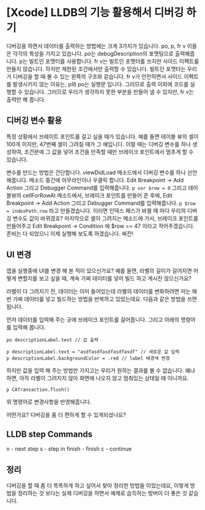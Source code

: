 # [Xcode] LLDB의 기능 활용해서 디버깅 하기

디버깅을 하면서 데이터를 출력하는 방법에는 크게 3가지가 있습니다. po, p, fr v 이들은 각각의 특성을 가지고 있습니다. po는 debugDescription의 포맷팅으로 출력해줍니다. p는 빌트인 포맷터를 사용합니다. fr v는 빌트인 포맷터를 쓰지만 사이드 이펙트를 만들지 않습니다. 하지만 제한된 조건에서만 출력할 수 있습니다. 빌트인 포맷터는 우리가 디버깅을 할 때 볼 수 있는 왼쪽의 구조와 같습니다. fr v가 안전하면서 사이드 이펙트를 발생시키지 않는 이유는, p와 po는 실행문 입니다. 그러므로 출력 이외에 코드를 실행할 수 있습니다. 그러므로 우리가 생각하지 못한 부분을 만들어 낼 수 있지만, fr v는 출력만 해 줍니다.


## 디버깅 변수 활용

특정 상황에서 브레이트 포인트를 걸고 싶을 때가 있습니다. 예를 들면 테이블 뷰의 셀이 100개 이지만, 47번째 셀이 그려질 때가 그 예입니다. 이럴 때는 디버깅 변수를 하나 생성하여, 조건문에 그 값을 넣어 조건을 만족할 때만 브레이크 포인트에서 멈추게 할 수 있습니다.

변수를 만드는 방법은 간단합니다. viewDidLoad 메소드에서 디버깅 변수를 하나 선언해줍니다. 메소드 중간에 아무라인이나 우클릭 합니다. Edit Breakpoint -> Add Action  그리고 Debugger Command를 입력해줍니다. `p var $row = 0`
그리고 테이블뷰의 cellForRowAt 메소드에서, 브레이크 포인트를 만들어 준 후에, Edit Breakpoint -> Add Action  그리고 Debugger Command를 입력해줍니다. `p $row = indexPath.row` 라고 만들겠습니다. 이러면 인덱스 패스가 바뀔 때 마다 우리의 디버깅 변수도 값이 바뀌겠죠? 마지막으로 셀이 그려지는 메소드에 가서, 브레이크 포인트를 만들어주고 Edit Breakpoint -> Condition 에 $row == 47 이라고 적어주겠습니다.
준비는 다 되었으니 이제 실행해 보도록 하겠습니다. 짜잔!

## UI 변경
앱을 실행중에 UI를 변경 해 본 적이 있으신가요? 예를 들면, 라벨의 길이가 길어지면 어떻게 변할지를 보고 싶을 때, 계속 가짜 데이터를 넣어 빌드 하고 계시진 않으신가요?

라벨이 다 그려지기 전, 데이터는 이미 들어있는데 라벨의 데이터를 변화하려면 저는 매번 가짜 데이터를 넣고 빌드하는 방법을 반복하고 있었는데요. 다음과 같은 방법을 쓰면 됩니다.

먼저 데이터를 입력해 주는 곳에 브레이크 포인트를 걸어줍니다. 그리고 아래의 명령어를 입력해 봅니다.
```
po descriptionLabel.text // 값 출력

p descriptionLabel.text = "asdfasdfasdfasdfasdf" // 새로운 값 입력
p descriptionLabel.backgroundColor = .red // label 배경색 변경
```
하지만 값을 입력 해 주는 방법만 가지고는 우리가 원하는 결과를 볼 수 없습니다. 왜냐하면, 아직 라벨이 그려지지 않아 화면에 나오지 않고 멈춰있는 상태일 때 이니까요.

```
p CATransaction.flush()
```
위 명령어로 변경사항을 반영해줍니다.

어떤가요? 디버깅을 좀 더 편하게 할 수 있게되셨나요?

## LLDB step Commands
n - next step
s - step in
finish - finish
c - continue

## 정리
디버깅을 할 때 좀 더 똑똑하게 하고 싶어서 찾아 정리한 방법들 이었는데요, 이렇게 방법을 정리하는 것 보다는 실제 디버깅을 하면서 예제로 습득하는 방버이 더 좋은 것 같습니다.
